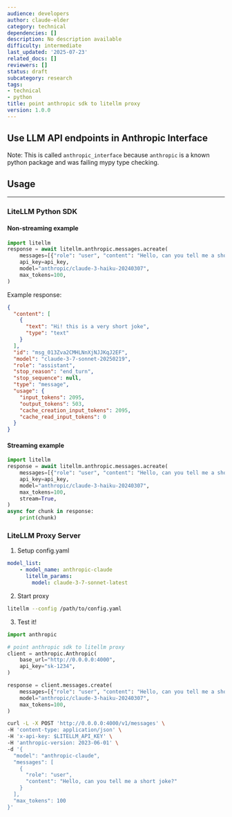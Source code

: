 ```yaml
---
audience: developers
author: claude-elder
category: technical
dependencies: []
description: No description available
difficulty: intermediate
last_updated: '2025-07-23'
related_docs: []
reviewers: []
status: draft
subcategory: research
tags:
- technical
- python
title: point anthropic sdk to litellm proxy
version: 1.0.0
---
```


## Use LLM API endpoints in Anthropic Interface

Note: This is called `anthropic_interface` because `anthropic` is a known python package and was failing mypy type checking.


## Usage 
---

### LiteLLM Python SDK 

#### Non-streaming example
```python showLineNumbers title="Example using LiteLLM Python SDK"
import litellm
response = await litellm.anthropic.messages.acreate(
    messages=[{"role": "user", "content": "Hello, can you tell me a short joke?"}],
    api_key=api_key,
    model="anthropic/claude-3-haiku-20240307",
    max_tokens=100,
)
```

Example response:
```json
{
  "content": [
    {
      "text": "Hi! this is a very short joke",
      "type": "text"
    }
  ],
  "id": "msg_013Zva2CMHLNnXjNJJKqJ2EF",
  "model": "claude-3-7-sonnet-20250219",
  "role": "assistant",
  "stop_reason": "end_turn",
  "stop_sequence": null,
  "type": "message",
  "usage": {
    "input_tokens": 2095,
    "output_tokens": 503,
    "cache_creation_input_tokens": 2095,
    "cache_read_input_tokens": 0
  }
}
```

#### Streaming example
```python showLineNumbers title="Example using LiteLLM Python SDK"
import litellm
response = await litellm.anthropic.messages.acreate(
    messages=[{"role": "user", "content": "Hello, can you tell me a short joke?"}],
    api_key=api_key,
    model="anthropic/claude-3-haiku-20240307",
    max_tokens=100,
    stream=True,
)
async for chunk in response:
    print(chunk)
```

### LiteLLM Proxy Server 


1. Setup config.yaml

```yaml
model_list:
    - model_name: anthropic-claude
      litellm_params:
        model: claude-3-7-sonnet-latest
```

2. Start proxy 

```bash
litellm --config /path/to/config.yaml
```

3. Test it! 

<Tabs>
<TabItem label="Anthropic Python SDK" value="python">

```python showLineNumbers title="Example using LiteLLM Proxy Server"
import anthropic

# point anthropic sdk to litellm proxy 
client = anthropic.Anthropic(
    base_url="http://0.0.0.0:4000",
    api_key="sk-1234",
)

response = client.messages.create(
    messages=[{"role": "user", "content": "Hello, can you tell me a short joke?"}],
    model="anthropic/claude-3-haiku-20240307",
    max_tokens=100,
)
```
</TabItem>
<TabItem label="curl" value="curl">

```bash showLineNumbers title="Example using LiteLLM Proxy Server"
curl -L -X POST 'http://0.0.0.0:4000/v1/messages' \
-H 'content-type: application/json' \
-H 'x-api-key: $LITELLM_API_KEY' \
-H 'anthropic-version: 2023-06-01' \
-d '{
  "model": "anthropic-claude",
  "messages": [
    {
      "role": "user",
      "content": "Hello, can you tell me a short joke?"
    }
  ],
  "max_tokens": 100
}'
```